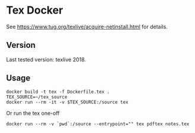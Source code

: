 # Tex Docker

See https://www.tug.org/texlive/acquire-netinstall.html for details.

## Version

Last tested version: texlive 2018.

## Usage

    docker build -t tex -f Dockerfile.tex .
    TEX_SOURCE=~/tex_source
    docker run --rm -it -v $TEX_SOURCE:/source tex

Or run the tex one-off

    docker run --rm -v `pwd`:/source --entrypoint="" tex pdftex notes.tex
